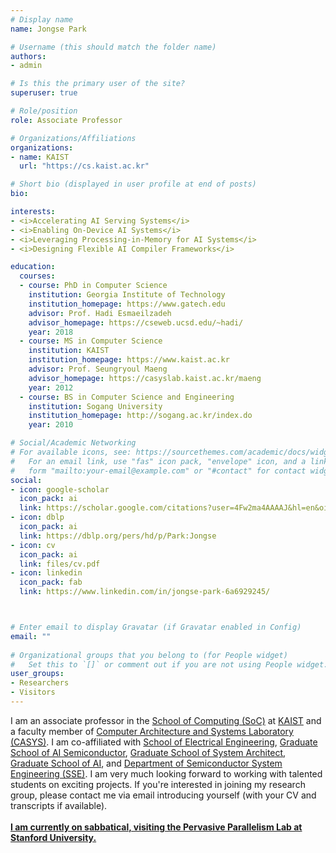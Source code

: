 ```yaml
---
# Display name
name: Jongse Park 

# Username (this should match the folder name)
authors:
- admin

# Is this the primary user of the site?
superuser: true

# Role/position
role: Associate Professor 

# Organizations/Affiliations
organizations:
- name: KAIST  
  url: "https://cs.kaist.ac.kr"

# Short bio (displayed in user profile at end of posts)
bio:  

interests:
- <i>Accelerating AI Serving Systems</i>
- <i>Enabling On-Device AI Systems</i>
- <i>Leveraging Processing-in-Memory for AI Systems</i>
- <i>Designing Flexible AI Compiler Frameworks</i> 

education:
  courses:
  - course: PhD in Computer Science 
    institution: Georgia Institute of Technology 
    institution_homepage: https://www.gatech.edu
    advisor: Prof. Hadi Esmaeilzadeh
    advisor_homepage: https://cseweb.ucsd.edu/~hadi/ 
    year: 2018
  - course: MS in Computer Science
    institution: KAIST
    institution_homepage: https://www.kaist.ac.kr
    advisor: Prof. Seungryoul Maeng
    advisor_homepage: https://casyslab.kaist.ac.kr/maeng
    year: 2012
  - course: BS in Computer Science and Engineering
    institution: Sogang University
    institution_homepage: http://sogang.ac.kr/index.do
    year: 2010

# Social/Academic Networking
# For available icons, see: https://sourcethemes.com/academic/docs/widgets/#icons
#   For an email link, use "fas" icon pack, "envelope" icon, and a link in the
#   form "mailto:your-email@example.com" or "#contact" for contact widget.
social:
- icon: google-scholar
  icon_pack: ai
  link: https://scholar.google.com/citations?user=4Fw2ma4AAAAJ&hl=en&oi=ao 
- icon: dblp
  icon_pack: ai
  link: https://dblp.org/pers/hd/p/Park:Jongse 
- icon: cv
  icon_pack: ai
  link: files/cv.pdf
- icon: linkedin
  icon_pack: fab
  link: https://www.linkedin.com/in/jongse-park-6a6929245/ 



# Enter email to display Gravatar (if Gravatar enabled in Config)
email: ""
  
# Organizational groups that you belong to (for People widget)
#   Set this to `[]` or comment out if you are not using People widget.  
user_groups:
- Researchers
- Visitors
---
```


I am an associate professor in the <a href="https://cs.kaist.ac.kr/">School of Computing (SoC)</a> at <a href="https://www.kaist.ac.kr/">KAIST</a> and a faculty member of <a href="http://casys.kaist.ac.kr/">Computer Architecture and Systems Laboratory (CASYS)</a>. I am co-affiliated with <a href="https://ee.kaist.ac.kr/">School of Electrical Engineering</a>, <a href="https://aisemi.kaist.ac.kr/">Graduate School of AI Semiconductor</a>, <a href="https://gssa.kaist.ac.kr/">Graduate School of System Architect</a>, <a href="https://gsai.kaist.ac.kr/?lang=ko">Graduate School of AI</a>, and <a href="https://sse.kaist.ac.kr/">Department of Semiconductor System Engineering (SSE)</a>. I am very much looking forward to working with talented students on exciting projects. If you're interested in joining my research group, please contact me via email introducing yourself (with your CV and transcripts if available).<br><br>
<u><b>I am currently on sabbatical, visiting the Pervasive Parallelism Lab at Stanford University.</b></u>
<!-- <a href="files/statements/research.pdf">Research Statement</a><br> -->
<!-- <a href="files/statements/teaching.pdf">Teaching Statement</a> -->
